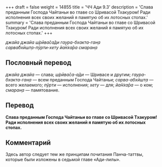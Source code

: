 +++
draft = false
weight = 14855
title = 'ЧЧ Ади 9.3'
description = 'Слава преданным Господа Чайтаньи во главе со Шривасой Тхакуром! Ради исполнения всех своих желаний я памятую об их лотосных стопах.'
summary = 'Слава преданным Господа Чайтаньи во главе со Шривасой Тхакуром! Ради исполнения всех своих желаний я памятую об их лотосных стопах.'
+++

_джайа джайа ш́рӣва̄са̄ди гаура-бхакта-ган̣а  
сарва̄бхӣшт̣а-пӯрти-хету йа̄н̇ха̄ра смаран̣а_

## Пословный перевод

_джайа_ _джайа_ — слава; _ш́рӣва̄са_\-_а̄ди_ — Шривасе и другим; _гаура_\-_бхакта_\-_ган̣а_ — всем преданным Господа Чайтаньи; _сарва_\-_абхӣшт̣а_ — всего желаемого; _пӯрти_ — исполнения; _хету_ — для; _йа̄н̇ха̄ра_ — о ком; _смаран̣а_ — памятование.

## Перевод

**Слава преданным Господа Чайтаньи во главе со Шривасой Тхакуром! Ради исполнения всех своих желаний я памятую об их лотосных стопах.**

## Комментарий

Здесь автор следует тем же принципам почитания Панча-таттвы, которые были изложены в седьмой главе «Ади-лилы».
